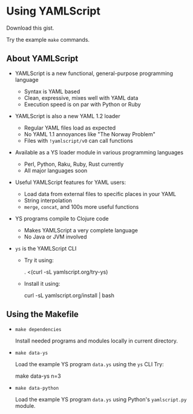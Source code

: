 Using YAMLScript
================

Download this gist.

Try the example `make` commands.


## About YAMLScript

* YAMLScript is a new functional, general-purpose programming language
  * Syntax is YAML based
  * Clean, expressive, mixes well with YAML data
  * Execution speed is on par with Python or Ruby

* YAMLScript is also a new YAML 1.2 loader
  * Regular YAML files load as expected
  * No YAML 1.1 annoyances like "The Norway Problem"
  * Files with `!yamlscript/v0` can call functions

* Available as a YS loader module in various programming languages
  * Perl, Python, Raku, Ruby, Rust currently
  * All major languages soon

* Useful YAMLScript features for YAML users:
  * Load data from external files to specific places in your YAML
  * String interpolation
  * `merge`, `concat`, and 100s more useful functions

* YS programs compile to Clojure code
  * Makes YAMLScript a very complete language
  * No Java or JVM involved

* `ys` is the YAMLScript CLI
  * Try it using:

      . <(curl -sL yamlscript.org/try-ys)

  * Install it using:

      curl -sL yamlscript.org/install | bash


## Using the Makefile

* `make dependencies`

  Install needed programs and modules locally in current directory.

* `make data-ys`

  Load the example YS program `data.ys` using the `ys` CLI
  Try:

    make data-ys n=3

* `make data-python`

  Load the example YS program `data.ys` using Python's `yamlscript.py` module.
